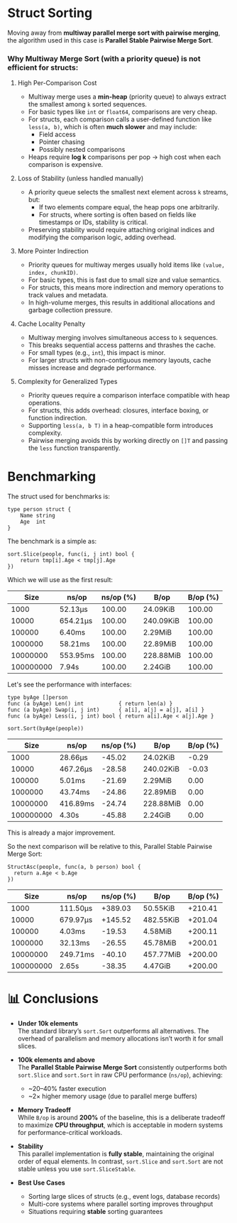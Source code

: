 # Struct Sorting

Moving away from **multiway parallel merge sort with pairwise merging**, the algorithm used in this case is **Parallel Stable Pairwise Merge Sort**.

### Why Multiway Merge Sort (with a priority queue) is not efficient for structs:

1. High Per-Comparison Cost
    - Multiway merge uses a **min-heap** (priority queue) to always extract the smallest among `k` sorted sequences.
    - For basic types like `int` or `float64`, comparisons are very cheap.
    - For structs, each comparison calls a user-defined function like `less(a, b)`, which is often **much slower** and may include:
      - Field access
      - Pointer chasing
      - Possibly nested comparisons
    - Heaps require **log k** comparisons per pop → high cost when each comparison is expensive.

2. Loss of Stability (unless handled manually)
    - A priority queue selects the smallest next element across `k` streams, but:
      - If two elements compare equal, the heap pops one arbitrarily.
      - For structs, where sorting is often based on fields like timestamps or IDs, stability is critical.
    - Preserving stability would require attaching original indices and modifying the comparison logic, adding overhead.

3. More Pointer Indirection
    - Priority queues for multiway merges usually hold items like `(value, index, chunkID)`.
    - For basic types, this is fast due to small size and value semantics.
    - For structs, this means more indirection and memory operations to track values and metadata.
    - In high-volume merges, this results in additional allocations and garbage collection pressure.

4. Cache Locality Penalty
    - Multiway merging involves simultaneous access to `k` sequences.
    - This breaks sequential access patterns and thrashes the cache.
    - For small types (e.g., `int`), this impact is minor.
    - For larger structs with non-contiguous memory layouts, cache misses increase and degrade performance.

5. Complexity for Generalized Types
    - Priority queues require a comparison interface compatible with heap operations.
    - For structs, this adds overhead: closures, interface boxing, or function indirection.
    - Supporting `less(a, b T)` in a heap-compatible form introduces complexity.
    - Pairwise merging avoids this by working directly on `[]T` and passing the `less` function transparently.

# Benchmarking

The struct used for benchmarks is:
```
type person struct {
	Name string
	Age  int
}
```
The benchmark is a simple as:
```
sort.Slice(people, func(i, j int) bool {
    return tmp[i].Age < tmp[j].Age
})
```
Which we will use as the first result:

| Size       | ns/op     | ns/op (%) | B/op        | B/op (%) |
|------------|-----------|-----------|-------------|-----------|
| 1000       | 52.13µs   |    100.00 | 24.09KiB    |    100.00 |
| 10000      | 654.21µs  |    100.00 | 240.09KiB   |    100.00 |
| 100000     | 6.40ms    |    100.00 | 2.29MiB     |    100.00 |
| 1000000    | 58.21ms   |    100.00 | 22.89MiB    |    100.00 |
| 10000000   | 553.95ms  |    100.00 | 228.88MiB   |    100.00 |
| 100000000  | 7.94s     |    100.00 | 2.24GiB     |    100.00 |

Let's see the performance with interfaces: 
```
type byAge []person
func (a byAge) Len() int           { return len(a) }
func (a byAge) Swap(i, j int)      { a[i], a[j] = a[j], a[i] }
func (a byAge) Less(i, j int) bool { return a[i].Age < a[j].Age }

sort.Sort(byAge(people))
```
| Size       | ns/op     | ns/op (%) | B/op        | B/op (%)  |
|------------|-----------|-----------|-------------|-----------|
| 1000       | 28.66µs   |    -45.02 | 24.02KiB    | -0.29     |
| 10000      | 467.26µs  |    -28.58 | 240.02KiB   | -0.03     |
| 100000     | 5.01ms    |    -21.69 | 2.29MiB     | 0.00      |
| 1000000    | 43.74ms   |    -24.86 | 22.89MiB    | 0.00      |
| 10000000   | 416.89ms  |    -24.74 | 228.88MiB   | 0.00      |
| 100000000  | 4.30s     |    -45.88 | 2.24GiB     | 0.00      |

This is already a major improvement.

So the next comparison will be relative to this, Parallel Stable Pairwise Merge Sort:

```
StructAsc(people, func(a, b person) bool {
  return a.Age < b.Age
})
```

| Size       | ns/op     | ns/op (%) | B/op          | B/op (%) |
|------------|-----------|-----------|---------------|-----------|
| 1000       | 111.50µs  |   +389.03 | 50.55KiB      |   +210.41 |
| 10000      | 679.97µs  |   +145.52 | 482.55KiB     |   +201.04 |
| 100000     | 4.03ms    |    -19.53 | 4.58MiB       |   +200.11 |
| 1000000    | 32.13ms   |    -26.55 | 45.78MiB      |   +200.01 |
| 10000000   | 249.71ms  |    -40.10 | 457.77MiB     |   +200.00 |
| 100000000  | 2.65s     |    -38.35 | 4.47GiB       |   +200.00 |

# 📊 Conclusions

- **Under 10k elements**  
  The standard library’s `sort.Sort` outperforms all alternatives. The overhead of parallelism and memory allocations isn’t worth it for small slices.

- **100k elements and above**  
  The **Parallel Stable Pairwise Merge Sort** consistently outperforms both `sort.Slice` and `sort.Sort` in raw CPU performance (`ns/op`), achieving:
   - ~20–40% faster execution
   - ~2× higher memory usage (due to parallel merge buffers)

- **Memory Tradeoff**  
  While `B/op` is around **200%** of the baseline, this is a deliberate tradeoff to maximize **CPU throughput**, which is acceptable in modern systems for performance-critical workloads.

- **Stability**  
  This parallel implementation is **fully stable**, maintaining the original order of equal elements. In contrast, `sort.Slice` and `sort.Sort` are not stable unless you use `sort.SliceStable`.

- **Best Use Cases**
   - Sorting large slices of structs (e.g., event logs, database records)
   - Multi-core systems where parallel sorting improves throughput
   - Situations requiring **stable** sorting guarantees


